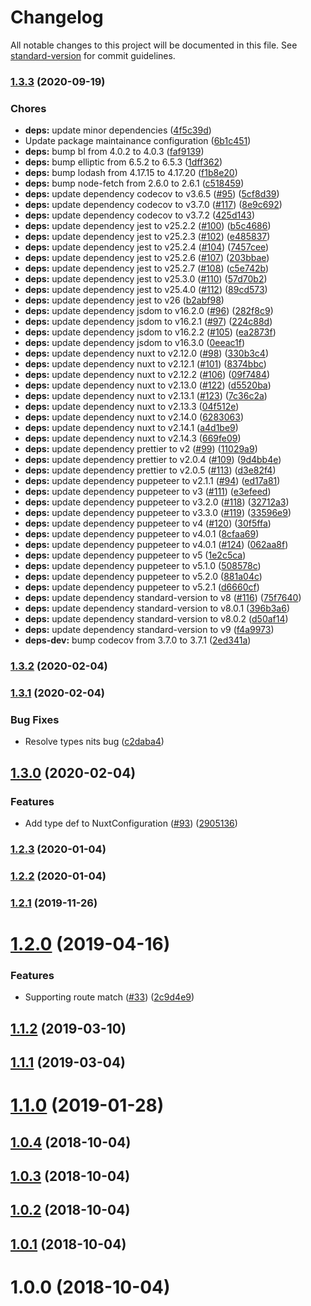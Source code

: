 # Changelog

All notable changes to this project will be documented in this file. See [standard-version](https://github.com/conventional-changelog/standard-version) for commit guidelines.

### [1.3.3](https://github.com/potato4d/nuxt-basic-auth-module/compare/v1.3.2...v1.3.3) (2020-09-19)


### Chores

* **deps:** update minor dependencies ([4f5c39d](https://github.com/potato4d/nuxt-basic-auth-module/commit/4f5c39dc7b6bde05aeeec6b3e9d57df6a3caff48))
* Update package maintainance configuration ([6b1c451](https://github.com/potato4d/nuxt-basic-auth-module/commit/6b1c451ef96b21087a8c2732ffc88fb8fedd7fac))
* **deps:** bump bl from 4.0.2 to 4.0.3 ([faf9139](https://github.com/potato4d/nuxt-basic-auth-module/commit/faf9139cf042e09550b54870be1c6a93e63610fe))
* **deps:** bump elliptic from 6.5.2 to 6.5.3 ([1dff362](https://github.com/potato4d/nuxt-basic-auth-module/commit/1dff362e78dcff19e5e8c157d71366200783109a))
* **deps:** bump lodash from 4.17.15 to 4.17.20 ([f1b8e20](https://github.com/potato4d/nuxt-basic-auth-module/commit/f1b8e20ab82866a60db50352c9a77e509974b03f))
* **deps:** bump node-fetch from 2.6.0 to 2.6.1 ([c518459](https://github.com/potato4d/nuxt-basic-auth-module/commit/c51845938054e6916159bb4a3539580ef154e4ce))
* **deps:** update dependency codecov to v3.6.5 ([#95](https://github.com/potato4d/nuxt-basic-auth-module/issues/95)) ([5cf8d39](https://github.com/potato4d/nuxt-basic-auth-module/commit/5cf8d3949b01993cb7ae502171e20d3bee35eab4))
* **deps:** update dependency codecov to v3.7.0 ([#117](https://github.com/potato4d/nuxt-basic-auth-module/issues/117)) ([8e9c692](https://github.com/potato4d/nuxt-basic-auth-module/commit/8e9c692c54f86674d03d7492070d8bd1f63aef3e))
* **deps:** update dependency codecov to v3.7.2 ([425d143](https://github.com/potato4d/nuxt-basic-auth-module/commit/425d143708ce54d00325101dcba106915a2da4f0))
* **deps:** update dependency jest to v25.2.2 ([#100](https://github.com/potato4d/nuxt-basic-auth-module/issues/100)) ([b5c4686](https://github.com/potato4d/nuxt-basic-auth-module/commit/b5c4686744ce92e439190c9fd3b2c5fc85ec9c7e))
* **deps:** update dependency jest to v25.2.3 ([#102](https://github.com/potato4d/nuxt-basic-auth-module/issues/102)) ([e485837](https://github.com/potato4d/nuxt-basic-auth-module/commit/e48583798b79e81f75f312c5aed1e383d2db39bb))
* **deps:** update dependency jest to v25.2.4 ([#104](https://github.com/potato4d/nuxt-basic-auth-module/issues/104)) ([7457cee](https://github.com/potato4d/nuxt-basic-auth-module/commit/7457cee38bebfdd3f2283c7065c6f8a463c653b4))
* **deps:** update dependency jest to v25.2.6 ([#107](https://github.com/potato4d/nuxt-basic-auth-module/issues/107)) ([203bbae](https://github.com/potato4d/nuxt-basic-auth-module/commit/203bbae82cfd33f043f4a22d72021368ad20a761))
* **deps:** update dependency jest to v25.2.7 ([#108](https://github.com/potato4d/nuxt-basic-auth-module/issues/108)) ([c5e742b](https://github.com/potato4d/nuxt-basic-auth-module/commit/c5e742bdc893cd03aa5b465d3f7c1ba08a1e7e1b))
* **deps:** update dependency jest to v25.3.0 ([#110](https://github.com/potato4d/nuxt-basic-auth-module/issues/110)) ([57d70b2](https://github.com/potato4d/nuxt-basic-auth-module/commit/57d70b2a6c950180ea683879977b5b52c459eb41))
* **deps:** update dependency jest to v25.4.0 ([#112](https://github.com/potato4d/nuxt-basic-auth-module/issues/112)) ([89cd573](https://github.com/potato4d/nuxt-basic-auth-module/commit/89cd573aad334e9344d075a0b3e476349e1b5475))
* **deps:** update dependency jest to v26 ([b2abf98](https://github.com/potato4d/nuxt-basic-auth-module/commit/b2abf980477d799533e720de22aa6011dd32cd76))
* **deps:** update dependency jsdom to v16.2.0 ([#96](https://github.com/potato4d/nuxt-basic-auth-module/issues/96)) ([282f8c9](https://github.com/potato4d/nuxt-basic-auth-module/commit/282f8c9b9b2bd6e1b216ede35fb0f121bd7e4b2b))
* **deps:** update dependency jsdom to v16.2.1 ([#97](https://github.com/potato4d/nuxt-basic-auth-module/issues/97)) ([224c88d](https://github.com/potato4d/nuxt-basic-auth-module/commit/224c88d337dd743b8ff2e6adbf80a0c8d4d60831))
* **deps:** update dependency jsdom to v16.2.2 ([#105](https://github.com/potato4d/nuxt-basic-auth-module/issues/105)) ([ea2873f](https://github.com/potato4d/nuxt-basic-auth-module/commit/ea2873fa535b09d0d867f89b3d334e6451d2ddb6))
* **deps:** update dependency jsdom to v16.3.0 ([0eeac1f](https://github.com/potato4d/nuxt-basic-auth-module/commit/0eeac1fc6cdd24aa79d0988952565c56c9468deb))
* **deps:** update dependency nuxt to v2.12.0 ([#98](https://github.com/potato4d/nuxt-basic-auth-module/issues/98)) ([330b3c4](https://github.com/potato4d/nuxt-basic-auth-module/commit/330b3c4cba927293aed12c530e794dc6d788fb2b))
* **deps:** update dependency nuxt to v2.12.1 ([#101](https://github.com/potato4d/nuxt-basic-auth-module/issues/101)) ([8374bbc](https://github.com/potato4d/nuxt-basic-auth-module/commit/8374bbceec9e031211aab73126a4b3a4d48dc2c4))
* **deps:** update dependency nuxt to v2.12.2 ([#106](https://github.com/potato4d/nuxt-basic-auth-module/issues/106)) ([09f7484](https://github.com/potato4d/nuxt-basic-auth-module/commit/09f7484522a26a76d27c3ee6821c547aed36d803))
* **deps:** update dependency nuxt to v2.13.0 ([#122](https://github.com/potato4d/nuxt-basic-auth-module/issues/122)) ([d5520ba](https://github.com/potato4d/nuxt-basic-auth-module/commit/d5520ba169b7b785c5cfa89cf4acaff5c2d3ba62))
* **deps:** update dependency nuxt to v2.13.1 ([#123](https://github.com/potato4d/nuxt-basic-auth-module/issues/123)) ([7c36c2a](https://github.com/potato4d/nuxt-basic-auth-module/commit/7c36c2ac989379fda3ca6dfc6c580e6d93e4d0ef))
* **deps:** update dependency nuxt to v2.13.3 ([04f512e](https://github.com/potato4d/nuxt-basic-auth-module/commit/04f512e55718f9a16a15bf79124f2f496615a7ce))
* **deps:** update dependency nuxt to v2.14.0 ([6283063](https://github.com/potato4d/nuxt-basic-auth-module/commit/6283063f221421f134629ee7d5bd3249f5cb1b84))
* **deps:** update dependency nuxt to v2.14.1 ([a4d1be9](https://github.com/potato4d/nuxt-basic-auth-module/commit/a4d1be975321065679870d4011cf0e12f202887d))
* **deps:** update dependency nuxt to v2.14.3 ([669fe09](https://github.com/potato4d/nuxt-basic-auth-module/commit/669fe093a0d68825d6af0df10b189fc61886deb3))
* **deps:** update dependency prettier to v2 ([#99](https://github.com/potato4d/nuxt-basic-auth-module/issues/99)) ([11029a9](https://github.com/potato4d/nuxt-basic-auth-module/commit/11029a99bab68bf62c7f6f2280ad03908735be9a))
* **deps:** update dependency prettier to v2.0.4 ([#109](https://github.com/potato4d/nuxt-basic-auth-module/issues/109)) ([9d4bb4e](https://github.com/potato4d/nuxt-basic-auth-module/commit/9d4bb4ea21c15838a4a140a553ffb3366b3574fd))
* **deps:** update dependency prettier to v2.0.5 ([#113](https://github.com/potato4d/nuxt-basic-auth-module/issues/113)) ([d3e82f4](https://github.com/potato4d/nuxt-basic-auth-module/commit/d3e82f4b4221980cab443b8aceb391958f503b39))
* **deps:** update dependency puppeteer to v2.1.1 ([#94](https://github.com/potato4d/nuxt-basic-auth-module/issues/94)) ([ed17a81](https://github.com/potato4d/nuxt-basic-auth-module/commit/ed17a81a5402a3907cd65eb808a42a9a9614534e))
* **deps:** update dependency puppeteer to v3 ([#111](https://github.com/potato4d/nuxt-basic-auth-module/issues/111)) ([e3efeed](https://github.com/potato4d/nuxt-basic-auth-module/commit/e3efeedc7a7fb804375bab3d659e16524bcf0111))
* **deps:** update dependency puppeteer to v3.2.0 ([#118](https://github.com/potato4d/nuxt-basic-auth-module/issues/118)) ([32712a3](https://github.com/potato4d/nuxt-basic-auth-module/commit/32712a3bf637bf3280931f9b7b2edda36f4c3ed4))
* **deps:** update dependency puppeteer to v3.3.0 ([#119](https://github.com/potato4d/nuxt-basic-auth-module/issues/119)) ([33596e9](https://github.com/potato4d/nuxt-basic-auth-module/commit/33596e90bc0a4df5d29f134c9b0ae424aa7e5dc1))
* **deps:** update dependency puppeteer to v4 ([#120](https://github.com/potato4d/nuxt-basic-auth-module/issues/120)) ([30f5ffa](https://github.com/potato4d/nuxt-basic-auth-module/commit/30f5ffaa4198e4a8269abf2c054d96e75029cfd9))
* **deps:** update dependency puppeteer to v4.0.1 ([8cfaa69](https://github.com/potato4d/nuxt-basic-auth-module/commit/8cfaa694ad4d98fff20c54e23dfe28545e838659))
* **deps:** update dependency puppeteer to v4.0.1 ([#124](https://github.com/potato4d/nuxt-basic-auth-module/issues/124)) ([062aa8f](https://github.com/potato4d/nuxt-basic-auth-module/commit/062aa8fdde7fccdff01f46cded3a7cfe06b21e18))
* **deps:** update dependency puppeteer to v5 ([1e2c5ca](https://github.com/potato4d/nuxt-basic-auth-module/commit/1e2c5ca64a3b6e4974e617962662d26ffca3419d))
* **deps:** update dependency puppeteer to v5.1.0 ([508578c](https://github.com/potato4d/nuxt-basic-auth-module/commit/508578c9518707c639413328b27eaf1afac08a4b))
* **deps:** update dependency puppeteer to v5.2.0 ([881a04c](https://github.com/potato4d/nuxt-basic-auth-module/commit/881a04c2270c635f2c5a34f8a3179725764d7e9c))
* **deps:** update dependency puppeteer to v5.2.1 ([d6660cf](https://github.com/potato4d/nuxt-basic-auth-module/commit/d6660cf09df83f95ea8b3cd2b98c7aa163853a41))
* **deps:** update dependency standard-version to v8 ([#116](https://github.com/potato4d/nuxt-basic-auth-module/issues/116)) ([75f7640](https://github.com/potato4d/nuxt-basic-auth-module/commit/75f76409e3d12bed7c2f4de6d7c6bb71f8f63e19))
* **deps:** update dependency standard-version to v8.0.1 ([396b3a6](https://github.com/potato4d/nuxt-basic-auth-module/commit/396b3a6b7dd7593dc12c787c6e15ba86032f432f))
* **deps:** update dependency standard-version to v8.0.2 ([d50af14](https://github.com/potato4d/nuxt-basic-auth-module/commit/d50af143c4aa0e954814f0e9d391c818215cd453))
* **deps:** update dependency standard-version to v9 ([f4a9973](https://github.com/potato4d/nuxt-basic-auth-module/commit/f4a99735fdf7870cb09f3186c7bc121b4d398c0b))
* **deps-dev:** bump codecov from 3.7.0 to 3.7.1 ([2ed341a](https://github.com/potato4d/nuxt-basic-auth-module/commit/2ed341a9768f723ca94cd80a8638a3205beb91e9))

### [1.3.2](https://github.com/potato4d/nuxt-basic-auth-module/compare/v1.3.1...v1.3.2) (2020-02-04)

### [1.3.1](https://github.com/potato4d/nuxt-basic-auth-module/compare/v1.3.0...v1.3.1) (2020-02-04)


### Bug Fixes

* Resolve types nits bug ([c2daba4](https://github.com/potato4d/nuxt-basic-auth-module/commit/c2daba408f9ae57a2c6041df3af0ca9ec2d0b5df))

## [1.3.0](https://github.com/potato4d/nuxt-basic-auth-module/compare/v1.2.3...v1.3.0) (2020-02-04)


### Features

* Add type def to NuxtConfiguration ([#93](https://github.com/potato4d/nuxt-basic-auth-module/issues/93)) ([2905136](https://github.com/potato4d/nuxt-basic-auth-module/commit/290513673573bdc43ee6baa0a094ac62ce90633d))

### [1.2.3](https://github.com/potato4d/nuxt-basic-auth-module/compare/v1.2.2...v1.2.3) (2020-01-04)

### [1.2.2](https://github.com/potato4d/nuxt-basic-auth-module/compare/v1.2.1...v1.2.2) (2020-01-04)

### [1.2.1](https://github.com/potato4d/nuxt-basic-auth-module/compare/v1.2.0...v1.2.1) (2019-11-26)

<a name="1.2.0"></a>
# [1.2.0](https://github.com/potato4d/nuxt-basic-auth-module/compare/v1.1.2...v1.2.0) (2019-04-16)


### Features

* Supporting route match ([#33](https://github.com/potato4d/nuxt-basic-auth-module/issues/33)) ([2c9d4e9](https://github.com/potato4d/nuxt-basic-auth-module/commit/2c9d4e9))



<a name="1.1.2"></a>
## [1.1.2](https://github.com/potato4d/nuxt-basic-auth-module/compare/v1.1.1...v1.1.2) (2019-03-10)



<a name="1.1.1"></a>
## [1.1.1](https://github.com/potato4d/nuxt-basic-auth-module/compare/v1.1.0...v1.1.1) (2019-03-04)



<a name="1.1.0"></a>
# [1.1.0](https://github.com/potato4d/nuxt-basic-auth-module/compare/v1.0.4...v1.1.0) (2019-01-28)



<a name="1.0.4"></a>
## [1.0.4](https://github.com/potato4d/nuxt-basic-auth-module/compare/v1.0.3...v1.0.4) (2018-10-04)



<a name="1.0.3"></a>
## [1.0.3](https://github.com/potato4d/nuxt-basic-auth-module/compare/v1.0.2...v1.0.3) (2018-10-04)



<a name="1.0.2"></a>
## [1.0.2](https://github.com/potato4d/nuxt-basic-auth-module/compare/v1.0.1...v1.0.2) (2018-10-04)



<a name="1.0.1"></a>
## [1.0.1](https://github.com/potato4d/nuxt-basic-auth-module/compare/v1.0.0...v1.0.1) (2018-10-04)



<a name="1.0.0"></a>
# 1.0.0 (2018-10-04)
